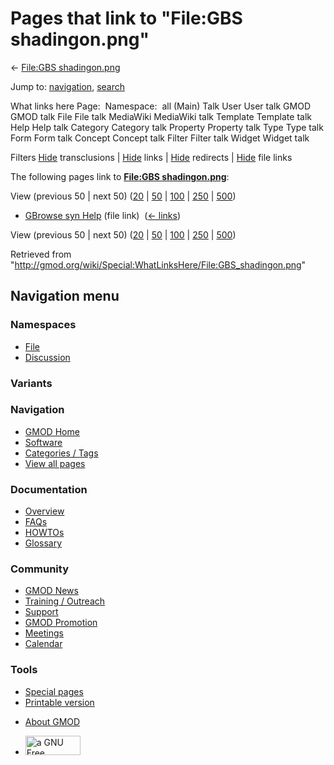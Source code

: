 <div id="mw-page-base" class="noprint">

</div>

<div id="mw-head-base" class="noprint">

</div>

<div id="content" class="mw-body" role="main">

<span id="top"></span>

<div id="mw-js-message" style="display:none;">

</div>



# <span dir="auto">Pages that link to "File:GBS shadingon.png"</span>

<div id="bodyContent">

<div id="contentSub">

← [File:GBS
shadingon.png](/wiki/File:GBS_shadingon.png "File:GBS shadingon.png")

</div>

<div id="jump-to-nav" class="mw-jump">

Jump to: [navigation](#mw-navigation), [search](#p-search)

</div>

<div id="mw-content-text">

What links here Page:  Namespace:  all (Main) Talk User User talk GMOD
GMOD talk File File talk MediaWiki MediaWiki talk Template Template talk
Help Help talk Category Category talk Property Property talk Type Type
talk Form Form talk Concept Concept talk Filter Filter talk Widget
Widget talk

Filters
[Hide](/mediawiki/index.php?title=Special:WhatLinksHere/File:GBS_shadingon.png&hidetrans=1 "Special:WhatLinksHere/File:GBS shadingon.png")
transclusions \|
[Hide](/mediawiki/index.php?title=Special:WhatLinksHere/File:GBS_shadingon.png&hidelinks=1 "Special:WhatLinksHere/File:GBS shadingon.png")
links \|
[Hide](/mediawiki/index.php?title=Special:WhatLinksHere/File:GBS_shadingon.png&hideredirs=1 "Special:WhatLinksHere/File:GBS shadingon.png")
redirects \|
[Hide](/mediawiki/index.php?title=Special:WhatLinksHere/File:GBS_shadingon.png&hideimages=1 "Special:WhatLinksHere/File:GBS shadingon.png")
file links

The following pages link to **[File:GBS
shadingon.png](/wiki/File:GBS_shadingon.png "File:GBS shadingon.png")**:

View (previous 50 \| next 50)
([20](/mediawiki/index.php?title=Special:WhatLinksHere/File:GBS_shadingon.png&limit=20 "Special:WhatLinksHere/File:GBS shadingon.png")
\|
[50](/mediawiki/index.php?title=Special:WhatLinksHere/File:GBS_shadingon.png&limit=50 "Special:WhatLinksHere/File:GBS shadingon.png")
\|
[100](/mediawiki/index.php?title=Special:WhatLinksHere/File:GBS_shadingon.png&limit=100 "Special:WhatLinksHere/File:GBS shadingon.png")
\|
[250](/mediawiki/index.php?title=Special:WhatLinksHere/File:GBS_shadingon.png&limit=250 "Special:WhatLinksHere/File:GBS shadingon.png")
\|
[500](/mediawiki/index.php?title=Special:WhatLinksHere/File:GBS_shadingon.png&limit=500 "Special:WhatLinksHere/File:GBS shadingon.png"))

- [GBrowse syn Help](/wiki/GBrowse_syn_Help "GBrowse syn Help") (file
  link) ‎ <span class="mw-whatlinkshere-tools">([←
  links](/mediawiki/index.php?title=Special:WhatLinksHere&target=GBrowse+syn+Help "Special:WhatLinksHere"))</span>

View (previous 50 \| next 50)
([20](/mediawiki/index.php?title=Special:WhatLinksHere/File:GBS_shadingon.png&limit=20 "Special:WhatLinksHere/File:GBS shadingon.png")
\|
[50](/mediawiki/index.php?title=Special:WhatLinksHere/File:GBS_shadingon.png&limit=50 "Special:WhatLinksHere/File:GBS shadingon.png")
\|
[100](/mediawiki/index.php?title=Special:WhatLinksHere/File:GBS_shadingon.png&limit=100 "Special:WhatLinksHere/File:GBS shadingon.png")
\|
[250](/mediawiki/index.php?title=Special:WhatLinksHere/File:GBS_shadingon.png&limit=250 "Special:WhatLinksHere/File:GBS shadingon.png")
\|
[500](/mediawiki/index.php?title=Special:WhatLinksHere/File:GBS_shadingon.png&limit=500 "Special:WhatLinksHere/File:GBS shadingon.png"))

</div>

<div class="printfooter">

Retrieved from
"<http://gmod.org/wiki/Special:WhatLinksHere/File:GBS_shadingon.png>"

</div>

<div id="catlinks" class="catlinks catlinks-allhidden">

</div>

<div class="visualClear">

</div>

</div>

</div>

<div id="mw-navigation">

## Navigation menu

<div id="mw-head">



<div id="left-navigation">

<div id="p-namespaces" class="vectorTabs" role="navigation"
aria-labelledby="p-namespaces-label">

### Namespaces

- <span id="ca-nstab-image"><a href="/wiki/File:GBS_shadingon.png" accesskey="c"
  title="View the file page [c]">File</a></span>
- <span id="ca-talk"><a
  href="/mediawiki/index.php?title=File_talk:GBS_shadingon.png&amp;action=edit&amp;redlink=1"
  accesskey="t"
  title="Discussion about the content page [t]">Discussion</a></span>

</div>

<div id="p-variants" class="vectorMenu emptyPortlet" role="navigation"
aria-labelledby="p-variants-label">

### 

### Variants[](#)

<div class="menu">

</div>

</div>

</div>

<div id="right-navigation">





</div>



</div>

</div>

</div>

<div id="mw-panel">

<div id="p-logo" role="banner">

<a href="/wiki/Main_Page"
style="background-image: url(http://gmod.org/images/GMOD-cogs.png);"
title="Visit the main page"></a>

</div>

<div id="p-Navigation" class="portal" role="navigation"
aria-labelledby="p-Navigation-label">

### Navigation

<div class="body">

- <span id="n-GMOD-Home">[GMOD Home](/wiki/Main_Page)</span>
- <span id="n-Software">[Software](/wiki/GMOD_Components)</span>
- <span id="n-Categories-.2F-Tags">[Categories /
  Tags](/wiki/Categories)</span>
- <span id="n-View-all-pages">[View all
  pages](/wiki/Special:AllPages)</span>

</div>

</div>

<div id="p-Documentation" class="portal" role="navigation"
aria-labelledby="p-Documentation-label">

### Documentation

<div class="body">

- <span id="n-Overview">[Overview](/wiki/Overview)</span>
- <span id="n-FAQs">[FAQs](/wiki/Category:FAQ)</span>
- <span id="n-HOWTOs">[HOWTOs](/wiki/Category:HOWTO)</span>
- <span id="n-Glossary">[Glossary](/wiki/Glossary)</span>

</div>

</div>

<div id="p-Community" class="portal" role="navigation"
aria-labelledby="p-Community-label">

### Community

<div class="body">

- <span id="n-GMOD-News">[GMOD News](/wiki/GMOD_News)</span>
- <span id="n-Training-.2F-Outreach">[Training /
  Outreach](/wiki/Training_and_Outreach)</span>
- <span id="n-Support">[Support](/wiki/Support)</span>
- <span id="n-GMOD-Promotion">[GMOD
  Promotion](/wiki/GMOD_Promotion)</span>
- <span id="n-Meetings">[Meetings](/wiki/Meetings)</span>
- <span id="n-Calendar">[Calendar](/wiki/Calendar)</span>

</div>

</div>

<div id="p-tb" class="portal" role="navigation"
aria-labelledby="p-tb-label">

### Tools

<div class="body">

- <span id="t-specialpages"><a href="/wiki/Special:SpecialPages" accesskey="q"
  title="A list of all special pages [q]">Special pages</a></span>
- <span id="t-print"><a
  href="/mediawiki/index.php?title=Special:WhatLinksHere/File:GBS_shadingon.png&amp;printable=yes"
  rel="alternate" accesskey="p"
  title="Printable version of this page [p]">Printable version</a></span>

</div>

</div>

</div>

</div>

<div id="footer" role="contentinfo">

- <span id="footer-places-about">[About
  GMOD](/wiki/GMOD:About "GMOD:About")</span>

<!-- -->

- <span id="footer-copyrightico">[<img src="http://www.gnu.org/graphics/gfdl-logo-small.png" width="88"
  height="31" alt="a GNU Free Documentation License" />](http://www.gnu.org/licenses/fdl-1.3.html)</span>


<div style="clear:both">

</div>

</div>

